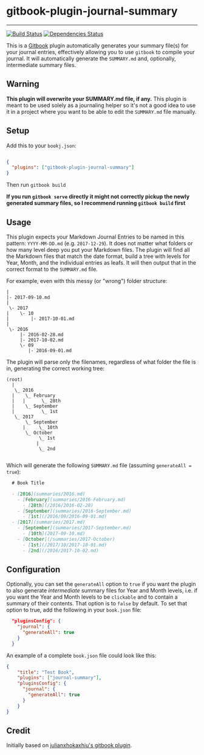 # gitbook-plugin-journal-summary
----------------
[![Build Status](https://travis-ci.org/gamell/gitbook-plugin-journal-summary.svg?branch=master)](https://travis-ci.org/gamell/gitbook-plugin-journal-summary) [![Dependencies Status](https://david-dm.org/gamell/gitbook-plugin-journal-summary)](https://david-dm.org/gamell/gitbook-plugin-journal-summary.svg)

This is a [Gitbook](https://github.com/GitbookIO/gitbook) plugin automatically generates your summary file(s) for your journal entries, effectively allowing you to use `gitbook` to compile your journal. It will automatically generate the `SUMMARY.md` and, optionally, intermediate summary files.

## Warning

**This plugin will overwrite your SUMMARY.md file, if any.** This plugin is meant to be used solely as a journaling helper so it's not a good idea to use it in a project where you want to be able to edit the `SUMMARY.md` file manually.

## Setup

Add this to your `bookj.json`:

```json

{
  "plugins": ["gitbook-plugin-journal-summary"]
}

```

Then run `gitbook build`

**If you run `gitbook serve` directly it might not correctly pickup the newly generated summary files, so I recommend running `gitbook build` first**

## Usage

This plugin expects your Markdown Journal Entries to be named in this pattern: `YYYY-MM-DD.md` (e.g. `2017-12-29`). It does not matter what folders or how many level deep you put your Markdown files. The plugin will find all the Markdown files that match the date format, build a tree with levels for Year, Month, and the individual entries as leafs. It will then output that in the correct format to the `SUMMARY.md` file.

For example, even with this messy (or "wrong") folder structure:

```
|
|- 2017-09-10.md
|
 \- 2017
|    \- 10
|        |- 2017-10-01.md
|  
 \- 2016
     |- 2016-02-28.md
     |- 2017-10-02.md
     \- 09
        |- 2016-09-01.md

```

The plugin will parse only the filenames, regardless of what folder the file is in, generating the correct working tree:

```
(root)
  |
   \_ 2016
  |    \_ February
  |   |      \_ 28th
  |    \_ September   
  |          \_ 1st  
   \_ 2017  
       \_ September   
      |     \_ 10th
       \_ October
            \_ 1st
           |
            \_ 2nd


```

Which will generate the following `SUMMARY.md` file (assuming `generateAll = true`):

```markdown
  # Book Title

  - [2016](summaries/2016.md)
    - [February](summaries/2016-February.md)
      - [28th](/2016/2016-02-28)
    - [September](summaries/2016-September.md)
      - [1st](/2016/09/2016-09-01.md)
  - [2017](summaries/2017.md)
    - [September](summaries/2017-September.md)
      - [10th](2017-09-10.md)
    - [October](/summaries/2017-October)
      - [1st](/2017/10/2017-10-01.md)
      - [2nd](/2016/2017-10-02.md)
```


## Configuration

Optionally, you can set the `generateAll` option to `true` if you want the plugin to also generate *intermediate* summary files for Year and Month levels, i.e. if you want the Year and Month levels to be `clickable` and to contain a summary of their contents. That option is to `false` by default. To set that option to true, add the following in your `book.json` file:

```json
  "pluginsConfig": {
    "journal": {
      "generateAll": true
    }
  }
```

An example of a complete `book.json` file could look like this:

```json
{
    "title": "Test Book",
    "plugins": ["journal-summary"],
    "pluginsConfig": {
      "journal": {
        "generateAll": true
      }
    }
}
```




## Credit

Initially based on [julianxhokaxhiu's gitbook plugin](https://github.com/julianxhokaxhiu/gitbook-plugin-summary).
